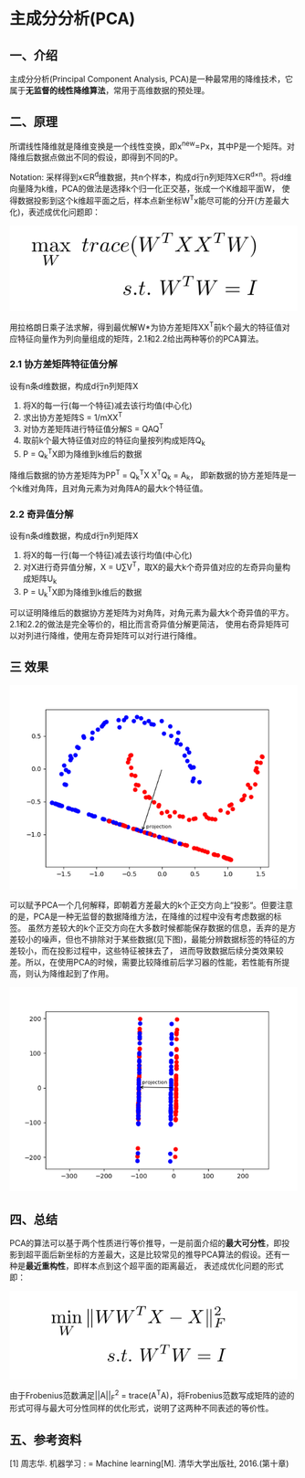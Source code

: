 # 主成分分析(PCA)
## 一、介绍
主成分分析(Principal Component Analysis, PCA)是一种最常用的降维技术，它属于**无监督的线性降维算法**，常用于高维数据的预处理。

## 二、原理
所谓线性降维就是降维变换是一个线性变换，即x<sup>new</sup>=Px，其中P是一个矩阵。对降维后数据点做出不同的假设，即得到不同的P。

Notation: 采样得到x∈R<sup>d</sup>维数据，共n个样本，构成d行n列矩阵X∈R<sup>d×n</sup>。将d维向量降为k维，PCA的做法是选择k个归一化正交基，张成一个K维超平面W，
使得数据投影到这个k维超平面之后，样本点新坐标W<sup>T</sup>x能尽可能的分开(方差最大化)，表述成优化问题即：

![PCA-max-variance](../resources/PCA/max_variance.png)

用拉格朗日乘子法求解，得到最优解W*为协方差矩阵XX<sup>T</sup>前k个最大的特征值对应特征向量作为列向量组成的矩阵，2.1和2.2给出两种等价的PCA算法。


### 2.1 协方差矩阵特征值分解

设有n条d维数据，构成d行n列矩阵X
1. 将X的每一行(每一个特征)减去该行均值(中心化)
2. 求出协方差矩阵S = 1/mXX<sup>T</sup>
3. 对协方差矩阵进行特征值分解S = QAQ<sup>T</sup>
4. 取前k个最大特征值对应的特征向量按列构成矩阵Q<sub>k</sub>
5. P = Q<sub>k</sub><sup>T</sup>X即为降维到k维后的数据

降维后数据的协方差矩阵为PP<sup>T</sup> = Q<sub>k</sub><sup>T</sup>X X<sup>T</sup>Q<sub>k</sub> = A<sub>k</sub>，
即新数据的协方差矩阵是一个k维对角阵，且对角元素为对角阵A的最大k个特征值。

### 2.2 奇异值分解

设有n条d维数据，构成d行n列矩阵X
1. 将X的每一行(每一个特征)减去该行均值(中心化)
2. 对X进行奇异值分解，X = U∑V<sup>T</sup>，取X的最大k个奇异值对应的左奇异向量构成矩阵U<sub>k</sup>
3. P = U<sub>k</sub><sup>T</sup>X即为降维到k维后的数据

可以证明降维后的数据协方差矩阵为对角阵，对角元素为最大k个奇异值的平方。2.1和2.2的做法是完全等价的，相比而言奇异值分解更简洁，
使用右奇异矩阵可以对列进行降维，使用左奇异矩阵可以对行进行降维。

## 三 效果

![PCA-result](../results/PCA/PCA.png)

可以赋予PCA一个几何解释，即朝着方差最大的k个正交方向上“投影“。但要注意的是，PCA是一种无监督的数据降维方法，在降维的过程中没有考虑数据的标签。
虽然方差较大的k个正交方向在大多数时候都能保存数据的信息，丢弃的是方差较小的噪声，但也不排除对于某些数据(见下图)，最能分辨数据标签的特征的方差较小，而在投影过程中，这些特征被抹去了，
进而导致数据后续分类效果较差。所以，在使用PCA的时候，需要比较降维前后学习器的性能，若性能有所提高，则认为降维起到了作用。

![PCA-result](../results/PCA/PCA_2.png)

## 四、总结
PCA的算法可以基于两个性质进行等价推导，一是前面介绍的**最大可分性**，即投影到超平面后新坐标的方差最大，这是比较常见的推导PCA算法的假设。还有一种是**最近重构性**，即样本点到这个超平面的距离最近，
表述成优化问题的形式即：

![PCA-min-distance](../resources/PCA/min_distance.png)

由于Frobenius范数满足||A||<sub>F</sub><sup>2</sup> = trace(A<sup>T</sup>A)，将Frobenius范数写成矩阵的迹的形式可得与最大可分性同样的优化形式，说明了这两种不同表述的等价性。


## 五、参考资料
[1] 周志华. 机器学习 : = Machine learning[M]. 清华大学出版社, 2016.(第十章)







